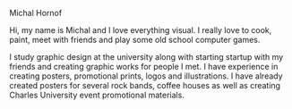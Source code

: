 Michal Hornof

Hi,
my name is Michal and I love everything visual.
I really love to cook, paint, meet with friends and play some old school computer games.

I study graphic design at the university along with starting startup with my friends and creating graphic works for people I met.
I have experience in creating posters, promotional prints, logos and illustrations.
I have already created posters for several rock bands, coffee houses as well as creating Charles University event promotional materials.
